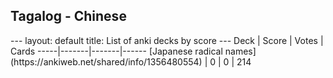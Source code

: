 <h2>Tagalog  -  Chinese</h2>
---
layout: default
title: List of anki decks by score
---
Deck | Score | Votes | Cards
-----|-------|-------|------
[Japanese radical names](https://ankiweb.net/shared/info/1356480554) | 0 | 0 | 214
